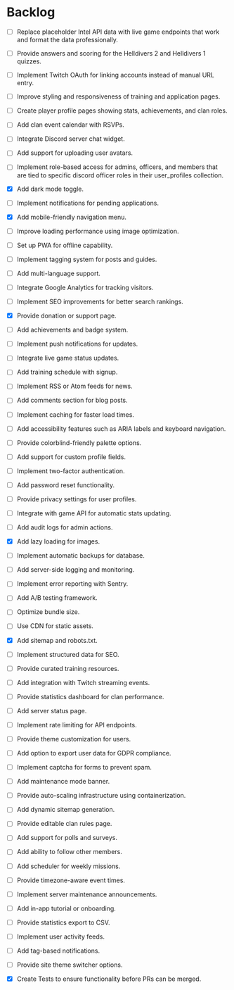 # Backlog

- [ ] Replace placeholder Intel API data with live game endpoints that work and format the data professionally.
- [ ] Provide answers and scoring for the Helldivers 2 and Helldivers 1 quizzes.
- [ ] Implement Twitch OAuth for linking accounts instead of manual URL entry.
- [ ] Improve styling and responsiveness of training and application pages.
- [ ] Create player profile pages showing stats, achievements, and clan roles.
- [ ] Add clan event calendar with RSVPs.
- [ ] Integrate Discord server chat widget.
- [ ] Add support for uploading user avatars.
- [ ] Implement role-based access for admins, officers, and members that are tied to specific discord officer roles in their user_profiles collection.
- [x] Add dark mode toggle.
- [ ] Implement notifications for pending applications.
- [x] Add mobile-friendly navigation menu.
- [ ] Improve loading performance using image optimization.
- [ ] Set up PWA for offline capability.
- [ ] Implement tagging system for posts and guides.
- [ ] Add multi-language support.
- [ ] Integrate Google Analytics for tracking visitors.
- [ ] Implement SEO improvements for better search rankings.
- [x] Provide donation or support page.
- [ ] Add achievements and badge system.
- [ ] Implement push notifications for updates.
- [ ] Integrate live game status updates.
- [ ] Add training schedule with signup.
- [ ] Implement RSS or Atom feeds for news.
- [ ] Add comments section for blog posts.
- [ ] Implement caching for faster load times.
- [ ] Add accessibility features such as ARIA labels and keyboard navigation.
- [ ] Provide colorblind-friendly palette options.
- [ ] Add support for custom profile fields.
- [ ] Implement two-factor authentication.
- [ ] Add password reset functionality.
- [ ] Provide privacy settings for user profiles.
- [ ] Integrate with game API for automatic stats updating.
- [ ] Add audit logs for admin actions.
- [x] Add lazy loading for images.
- [ ] Implement automatic backups for database.
- [ ] Add server-side logging and monitoring.
- [ ] Implement error reporting with Sentry.
- [ ] Add A/B testing framework.
- [ ] Optimize bundle size.
- [ ] Use CDN for static assets.
- [x] Add sitemap and robots.txt.
- [ ] Implement structured data for SEO.
- [ ] Provide curated training resources.
- [ ] Add integration with Twitch streaming events.
- [ ] Provide statistics dashboard for clan performance.
- [ ] Add server status page.
- [ ] Implement rate limiting for API endpoints.
- [ ] Provide theme customization for users.
- [ ] Add option to export user data for GDPR compliance.
- [ ] Implement captcha for forms to prevent spam.
- [ ] Add maintenance mode banner.
- [ ] Provide auto-scaling infrastructure using containerization.
- [ ] Add dynamic sitemap generation.
- [ ] Provide editable clan rules page.
- [ ] Add support for polls and surveys.
- [ ] Add ability to follow other members.
- [ ] Add scheduler for weekly missions.
- [ ] Provide timezone-aware event times.
- [ ] Implement server maintenance announcements.
- [ ] Add in-app tutorial or onboarding.
- [ ] Provide statistics export to CSV.
- [ ] Implement user activity feeds.
- [ ] Add tag-based notifications.
- [ ] Provide site theme switcher options.
- [x] Create Tests to ensure functionality before PRs can be merged.


